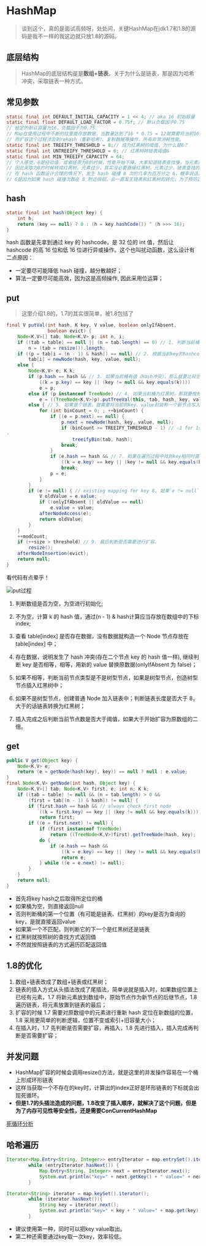 # HashMap
> 谈到这个，真的是面试高频呀，处处问，关键HashMap在jdk1.7和1.8的源码是我不一样的我这边就只放1.8的源码。

## 底层结构

> HashMap的底层结构是是**数组+链表**。关于为什么是链表，那是因为哈希冲突，采取链表一种方式。

## 常见参数
```java
static final int DEFAULT_INITIAL_CAPACITY = 1 << 4; // aka 16 初始容量
static final float DEFAULT_LOAD_FACTOR = 0.75f; // 默认负载因子0.75
// 给定的默认容量为16，负载因子为0.75.
// Map在使用过程中不断的往里面存放数据，当数量达到了16 * 0.75 = 12就需要将当前16的容量进行扩容，
// 而扩容这个过程涉及到rehash（重新哈希）、复制数据等操作，所有非常消耗性能。
static final int TREEIFY_THRESHOLD = 8;// 成为红黑树的阈值，为什么是8？
static final int UNTREEIFY_THRESHOLD = 6; // 红黑树转链表阈值6
static final int MIN_TREEIFY_CAPACITY = 64;
// 个人感觉，8是经验值，或者链表为8的时候，性能开始下降，大家知道链表查找慢，当元素过多的时候，非常影响性能的。
// 因此采取为8的时候转成红黑树。元素过少，其实没必要直接红黑树，元素过少，链表查找的时间也不是很能影响性能。
// 在 hash 函数设计合理的情况下，发生 hash 碰撞 8 次的几率为百万分之 6，概率说话。
// 6是因为如果 hash 碰撞次数在 8 附近徘徊，会一直发生链表和红黑树的转化，为了预防这种情况的发生。
```

## hash
```java
static final int hash(Object key) {
    int h;
    return (key == null) ? 0 : (h = key.hashCode()) ^ (h >>> 16);
}
```
hash 函数是先拿到通过 key 的 hashcode，是 32 位的 int 值，然后让 hashcode 的高 16 位和低 16 位进行异或操作。这个也叫扰动函数，这么设计有二点原因：
- 一定要尽可能降低 hash 碰撞，越分散越好；
- 算法一定要尽可能高效，因为这是高频操作, 因此采用位运算；

## put
> 这里介绍1.8的，1.7的其实很简单，被1.8包括了
```java
final V putVal(int hash, K key, V value, boolean onlyIfAbsent,
               boolean evict) {
    Node<K,V>[] tab; Node<K,V> p; int n, i;
    if ((tab = table) == null || (n = tab.length) == 0) // 1. 判断当前桶是否为空，空的就需要初始化（resize中会判断是否进行初始化）
        n = (tab = resize()).length;
    if ((p = tab[i = (n - 1) & hash]) == null) // 2. 根据当前key的hashcode定位到具体的桶中并判断是否为空，为空则表明没有Hash冲突，就直接在当前位置创建一个新桶
        tab[i] = newNode(hash, key, value, null);
    else {
        Node<K,V> e; K k;
        if (p.hash == hash && // 3. 如果当前桶有值（Hash冲突），那么就要比较当前桶中的key、key的hashcode与写入的key是否相等，相等就赋值给e，在第8步的时候会统一进行赋值及返回
            ((k = p.key) == key || (key != null && key.equals(k))))
            e = p;
        else if (p instanceof TreeNode) // 4. 如果当前桶为红黑树，那就要按照红黑树的方式写入数据
            e = ((TreeNode<K,V>)p).putTreeVal(this, tab, hash, key, value);
        else { // 5. 如果是个链表，就需要将当前的key、value封装称一个新节点写入到当前桶的后面形成链表。
            for (int binCount = 0; ; ++binCount) {
                if ((e = p.next) == null) {
                    p.next = newNode(hash, key, value, null);
                    if (binCount >= TREEIFY_THRESHOLD - 1) // -1 for 1st // 6. 接着判断当前链表的大小是否大于预设的阈值，大于就要转换成为红黑树
- 
                        treeifyBin(tab, hash);
                    break;
                }
                if (e.hash == hash && // 7. 如果在遍历过程中找到key相同时直接退出遍历。
                    ((k = e.key) == key || (key != null && key.equals(k))))
                    break;
                p = e;
            }
        }
        if (e != null) { // existing mapping for key 8. 如果`e != null`就相当于存在相同的key，那就需要将值覆盖。
            V oldValue = e.value;
            if (!onlyIfAbsent || oldValue == null)
                e.value = value;
            afterNodeAccess(e);
            return oldValue;
        }
    }
    ++modCount;
    if (++size > threshold) // 9. 最后判断是否需要进行扩容。
        resize();
    afterNodeInsertion(evict);
    return null;
}
```
看代码有点晕乎！

![put过程](https://imgkr.cn-bj.ufileos.com/b2206341-08ce-4e67-87bd-3a467ccac31e.png)

1. 判断数组是否为空，为空进行初始化;
2. 不为空，计算 k 的 hash 值，通过(n - 1) & hash计算应当存放在数组中的下标 index;
3. 查看 table[index] 是否存在数据，没有数据就构造一个 Node 节点存放在 table[index] 中；

4. 存在数据，说明发生了 hash 冲突(存在二个节点 key 的 hash 值一样), 继续判断 key 是否相等，相等，用新的 value 替换原数据(onlyIfAbsent 为 false)；

5. 如果不相等，判断当前节点类型是不是树型节点，如果是树型节点，创造树型节点插入红黑树中；
6. 如果不是树型节点，创建普通 Node 加入链表中；判断链表长度是否大于 8， 大于的话链表转换为红黑树；

7. 插入完成之后判断当前节点数是否大于阈值，如果大于开始扩容为原数组的二倍。

## get
```java
public V get(Object key) {
    Node<K,V> e;
    return (e = getNode(hash(key), key)) == null ? null : e.value;
}
final Node<K,V> getNode(int hash, Object key) {
    Node<K,V>[] tab; Node<K,V> first, e; int n; K k;
    if ((tab = table) != null && (n = tab.length) > 0 &&
        (first = tab[(n - 1) & hash]) != null) {
        if (first.hash == hash && // always check first node
            ((k = first.key) == key || (key != null && key.equals(k))))
            return first;
        if ((e = first.next) != null) {
            if (first instanceof TreeNode)
                return ((TreeNode<K,V>)first).getTreeNode(hash, key);
            do {
                if (e.hash == hash &&
                    ((k = e.key) == key || (key != null && key.equals(k))))
                    return e;
            } while ((e = e.next) != null);
        }
    }
    return null;
}
```
- 首先将key hash之后取得所定位的桶
- 如果桶为空，则直接返回null
- 否则判断桶的第一个位置（有可能是链表、红黑树）的key是否为查询的key，是就直接返回value
- 如果第一个不匹配，则判断它的下一个是红黑树还是链表
- 红黑树就按照树的查找方式返回值
- 不然就按照链表的方式遍历匹配返回值

## 1.8的优化
1. 数组+链表改成了数组+链表或红黑树；
2. 链表的插入方式从头插法改成了尾插法，简单说就是插入时，如果数组位置上已经有元素，1.7 将新元素放到数组中，原始节点作为新节点的后继节点，1.8 遍历链表，将元素放置到链表的最后；
3. 扩容的时候 1.7 需要对原数组中的元素进行重新 hash 定位在新数组的位置，1.8 采用更简单的判断逻辑，位置不变或索引+旧容量大小；
4. 在插入时，1.7 先判断是否需要扩容，再插入，1.8 先进行插入，插入完成再判断是否需要扩容；

## 并发问题
- HashMap扩容的时候会调用resize()方法，就是这里的并发操作容易在一个桶上形成环形链表
- 这样当获取一个不存在的key时，计算出的index正好是环形链表的下标就会出现死循环。
- **但是1.7的头插法造成的问题，1.8改变了插入顺序，就解决了这个问题，但是为了内存可见性等安全性，还是需要ConCurrentHashMap**

[死循环分析](https://zhuanlan.zhihu.com/p/67915754)

## 哈希遍历

```java
Iterator<Map.Entry<String, Integer>> entryIterator = map.entrySet().iterator();
        while (entryIterator.hasNext()) {
            Map.Entry<String, Integer> next = entryIterator.next();
            System.out.println("key=" + next.getKey() + " value=" + next.getValue());
        }

Iterator<String> iterator = map.keySet().iterator();
        while (iterator.hasNext()){
            String key = iterator.next();
            System.out.println("key=" + key + " value=" + map.get(key));
        }
```
- 建议使用第一种，同时可以把key value取出。
- 第二种还需要通过key取一次key，效率较低。
